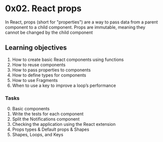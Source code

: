 # 0x02. React props
In React, props (short for "properties") are a way to pass data from a parent component to a child component. Props are immutable, meaning they cannot be changed by the child component

## Learning objectives
1. How to create basic React components using functions
2. How to reuse components
3. How to pass properties to components
4. How to define types for components
5. How to use Fragments
6. When to use a key to improve a loop’s performance

### Tasks
0. Basic components
1. Write the tests for each component
2. Split the Notifications component
3. Checking the application using the React extension
4. Props types & Default props & Shapes
5. Shapes, Loops, and Keys